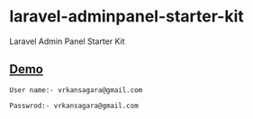 # laravel-adminpanel-starter-kit

Laravel Admin Panel Starter Kit


## [ Demo  ](https://api.vrkansagara.in/)


    User name:- vrkansagara@gmail.com

    Passwrod:- vrkansagara@gmail.com
